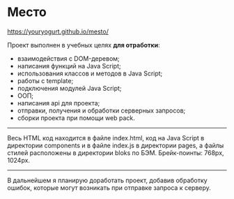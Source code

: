 # Место

https://youryogurt.github.io/mesto/

Проект выполнен в учебных целях **для отработки**:

* взаимодействия с DOM-деревом;
* написания функций на Java Script;
* использования классов и методов в Java Script;
* работы с template;
* подключения модулей Java Script;
* ООП;
* написания api для проекта;
* отправки, получения и обработки серверных запросов;
* сборки проекта при помощи web pack.

____

Весь HTML код находится в файле index.html, код на Java Script в директории components и в файле index.js в директории pages, а файлы стилей расположены в директории bloks по БЭМ.
Брейк-поинты: 768px, 1024px.

____

В дальнейшем я планирую доработать проект, добавив обработку ошибок, которые могут возникать при отправке запроса к серверу.